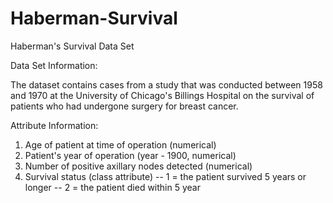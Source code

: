 # Haberman-Survival
Haberman's Survival Data Set

Data Set Information:

The dataset contains cases from a study that was conducted between 1958 and 1970 at the University of Chicago's Billings Hospital on the survival of patients who had undergone surgery for breast cancer.


Attribute Information:

1. Age of patient at time of operation (numerical) 
2. Patient's year of operation (year - 1900, numerical) 
3. Number of positive axillary nodes detected (numerical) 
4. Survival status (class attribute) 
-- 1 = the patient survived 5 years or longer 
-- 2 = the patient died within 5 year
